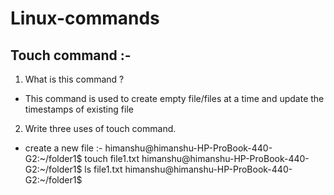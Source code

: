 # Linux-commands
## Touch command :-
1. What is this command ?
 
 - This command is used to create empty file/files at a time and update the timestamps of existing file

2. Write three uses of touch command.
- create a new file :- himanshu@himanshu-HP-ProBook-440-G2:~/folder1$ touch file1.txt
                       himanshu@himanshu-HP-ProBook-440-G2:~/folder1$ ls
                       file1.txt
                       himanshu@himanshu-HP-ProBook-440-G2:~/folder1$ 
